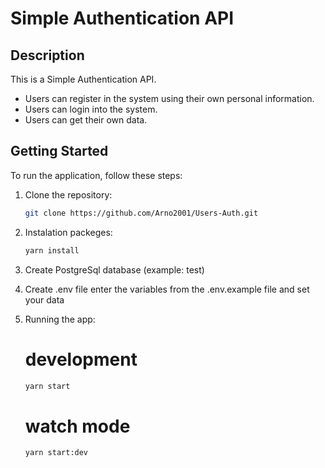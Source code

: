 # Simple Authentication API

## Description
This is a Simple Authentication API.
- Users can register in the system using their own personal information.
- Users can login into the system.
- Users can get their own data.

## Getting Started

To run the application, follow these steps:

1. Clone the repository:

    ```bash or other terminal
    git clone https://github.com/Arno2001/Users-Auth.git
    ```
2. Instalation packeges:

    ```bash or other terminal
    yarn install
    ```
3. Create PostgreSql database (example: test)

4. Create .env file enter the variables from the .env.example file and set your data 

5. Running the app:

    # development

    ```bash or other terminal
    yarn start
    ```
    # watch mode

    ```bash or other terminal
    yarn start:dev
    ```
